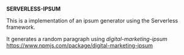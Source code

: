 **SERVERLESS-IPSUM**

This is a implementation of an ipsum generator using the Serverless framework.

It generates a random paragraph using *digital-marketing-ipsum* 
https://www.npmjs.com/package/digital-marketing-ipsum
